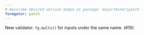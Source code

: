 ```yaml
---
# Describe desired version bumps as package: major|minor|patch
formgator: patch
---
```


New validator: `fg.multi()` for inputs under the same name. (#19)
